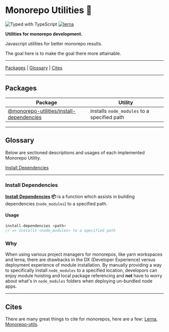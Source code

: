 # Monorepo Utilities 🧱

![Typed with TypeScript](https://flat.badgen.net/badge/icon/Typed?icon=typescript&label&labelColor=blue&color=555555)
[![lerna](https://img.shields.io/badge/maintained%20with-lerna-cc00ff.svg)](https://lerna.js.org/)

**Utilities for monorepo development.**

Javascript utilities for better monorepo results.

The goal here is to make the goal there more attainable.

---

[Packages](#packages) | [Glossary](#glossary) | [Cites](#cites)

---

## Packages

| Package                                                                    | Utility                                     |
| -------------------------------------------------------------------------- | ------------------------------------------- |
| [@monorepo-utilities/install-dependencies](/packages/install-dependencies) | installs `node_modules` to a specified path |

---

## Glossary

Below are sectioned descriptions and usages of each implemented Monorepo Utility.

[Install Dependencies](#install-dependencies)

---

### Install Dependencies

**[Install Dependencies](/packages/install-dependencies) 📦** is a function which assists in building dependencies (`node_modules`) to a specified path.

#### Usage

```javascript
install-dependencies <path>
// => installs <node_modules> to a specified path
```

### Why

When using various project managers for monorepos, like yarn workspaces and lerna, there are drawbacks in the DX (Developer Experience) versus deployment experience of module installation.
By manually providing a way to specifically install `node_modules` to a specified location, developors can enjoy module hoisting and local package referencing and **not** have to worry about what's in `node_modules` folders when deploying un-bundled node apps.

---

## Cites

There are many great things to cite for monorepos, here are a few: [Lerna](https://github.com/lerna/lerna), [Monorepo-utils](https://github.com/azu/monorepo-utils).
